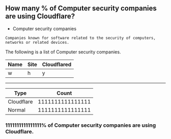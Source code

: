 ## How many % of Computer security companies are using Cloudflare?


- Computer security companies
```
Companies known for software related to the security of computers, networks or related devices.
```


The following is a list of Computer security companies.


| Name | Site | Cloudflared |
| --- | --- | --- |
| w | h | y |


-----

| Type | Count |
| --- | --- | 
| Cloudflare | 1111111111111111 |
| Normal | 1111111111111111 |


### 1111111111111111% of Computer security companies are using Cloudflare.
